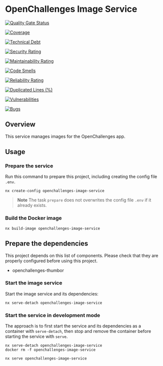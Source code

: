 # OpenChallenges Image Service

[![Quality Gate Status](https://sonarcloud.io/api/project_badges/measure?project=openchallenges-image-service&metric=alert_status)](https://sonarcloud.io/summary/new_code?id=openchallenges-image-service)

[![Coverage](https://sonarcloud.io/api/project_badges/measure?project=openchallenges-image-service&metric=coverage)](https://sonarcloud.io/summary/new_code?id=openchallenges-image-service)

[![Technical Debt](https://sonarcloud.io/api/project_badges/measure?project=openchallenges-image-service&metric=sqale_index)](https://sonarcloud.io/summary/new_code?id=openchallenges-image-service)

[![Security Rating](https://sonarcloud.io/api/project_badges/measure?project=openchallenges-image-service&metric=security_rating)](https://sonarcloud.io/summary/new_code?id=openchallenges-image-service)

[![Maintainability Rating](https://sonarcloud.io/api/project_badges/measure?project=openchallenges-image-service&metric=sqale_rating)](https://sonarcloud.io/summary/new_code?id=openchallenges-image-service)

[![Code Smells](https://sonarcloud.io/api/project_badges/measure?project=openchallenges-image-service&metric=code_smells)](https://sonarcloud.io/summary/new_code?id=openchallenges-image-service)

[![Reliability Rating](https://sonarcloud.io/api/project_badges/measure?project=openchallenges-image-service&metric=reliability_rating)](https://sonarcloud.io/summary/new_code?id=openchallenges-image-service)

[![Duplicated Lines (%)](https://sonarcloud.io/api/project_badges/measure?project=openchallenges-image-service&metric=duplicated_lines_density)](https://sonarcloud.io/summary/new_code?id=openchallenges-image-service)

[![Vulnerabilities](https://sonarcloud.io/api/project_badges/measure?project=openchallenges-image-service&metric=vulnerabilities)](https://sonarcloud.io/summary/new_code?id=openchallenges-image-service)

[![Bugs](https://sonarcloud.io/api/project_badges/measure?project=openchallenges-image-service&metric=bugs)](https://sonarcloud.io/summary/new_code?id=openchallenges-image-service)

## Overview

This service manages images for the OpenChallenges app.

## Usage

### Prepare the service

Run this command to prepare this project, including creating the config file `.env`.

```console
nx create-config openchallenges-image-service
```

> **Note** The task `prepare` does not overwrites the config file `.env` if it already exists.

### Build the Docker image

```console
nx build-image openchallenges-image-service
```

## Prepare the dependencies

This project depends on this list of components. Please check that they are properly configured
before using this project.

- openchallenges-thumbor

### Start the image service

Start the image service and its dependencies:

```console
nx serve-detach openchallenges-image-service
```

### Start the service in development mode

The approach is to first start the service and its dependencies as a container with `serve-detach`,
then stop and remove the container before starting the service with `serve`.

```console
nx serve-detach openchallenges-image-service
docker rm -f openchallenges-image-service

nx serve openchallenges-image-service
```
